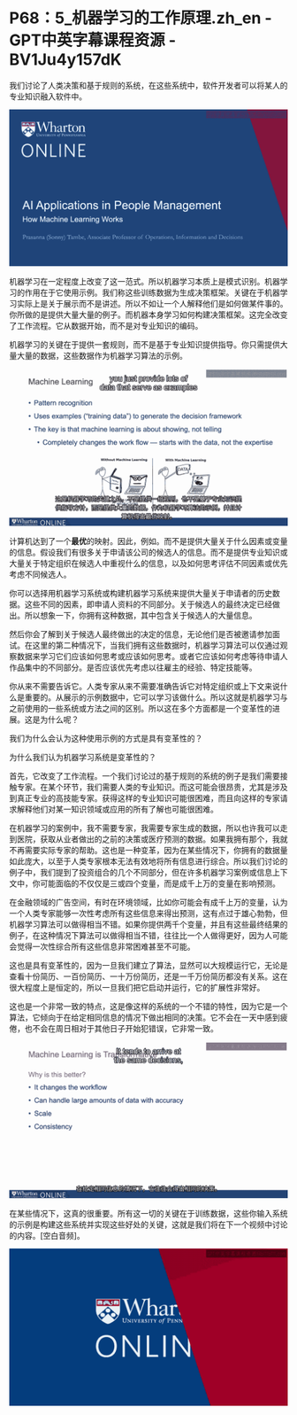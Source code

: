 # P68：5_机器学习的工作原理.zh_en - GPT中英字幕课程资源 - BV1Ju4y157dK

我们讨论了人类决策和基于规则的系统，在这些系统中，软件开发者可以将某人的专业知识融入软件中。

![](img/743cf325b01b9308dcd18bd2fd3d01eb_1.png)

机器学习在一定程度上改变了这一范式。所以机器学习本质上是模式识别。机器学习的作用在于它使用示例。我们称这些训练数据为生成决策框架。关键在于机器学习实际上是关于展示而不是讲述。所以不如让一个人解释他们是如何做某件事的。你所做的是提供大量大量的例子。而机器本身学习如何构建决策框架。这完全改变了工作流程。它从数据开始，而不是对专业知识的编码。

机器学习的关键在于提供一套规则，而不是基于专业知识提供指导。你只需提供大量大量的数据，这些数据作为机器学习算法的示例。

![](img/743cf325b01b9308dcd18bd2fd3d01eb_3.png)

计算机达到了一个**最优**的映射。因此，例如。而不是提供大量关于什么因素或变量的信息。假设我们有很多关于申请该公司的候选人的信息。而不是提供专业知识或大量关于特定组织在候选人中重视什么的信息，以及如何思考评估不同因素或优先考虑不同候选人。

你可以选择用机器学习系统或构建机器学习系统来提供大量关于申请者的历史数据。这些不同的因素，即申请人资料的不同部分。关于候选人的最终决定已经做出。所以想象一下，你拥有这种数据，其中包含关于候选人的大量信息。

然后你会了解到关于候选人最终做出的决定的信息，无论他们是否被邀请参加面试。在这里的第二种情况下，当我们拥有这些数据时，机器学习算法可以仅通过观察数据来学习它们应该如何思考或应该如何思考。或者它应该如何考虑等待申请人作品集中的不同部分。是否应该优先考虑以往雇主的经验、特定技能等。

你从来不需要告诉它。人类专家从来不需要准确告诉它对特定组织或上下文来说什么是重要的。从展示的示例数据中，它可以学习该做什么。所以这就是机器学习与之前使用的一些系统或方法之间的区别。所以这在多个方面都是一个变革性的进展。这是为什么呢？

我们为什么会认为这种使用示例的方式是具有变革性的？

为什么我们认为机器学习系统是变革性的？

首先，它改变了工作流程。一个我们讨论过的基于规则的系统的例子是我们需要接触专家。在某个环节，我们需要人类的专业知识。而这可能会很昂贵，尤其是涉及到真正专业的高技能专家。获得这样的专业知识可能很困难，而且向这样的专家请求解释他们对某一知识领域或应用的所有了解也可能很困难。

在机器学习的案例中，我不需要专家，我需要专家生成的数据，所以也许我可以走到医院，获取从业者做出的之前的决策或医疗预测的数据。如果我拥有那个，我就不再需要实际专家的帮助。这也是一种变革，因为在某些情况下，你拥有的数据量如此庞大，以至于人类专家根本无法有效地将所有信息进行综合。所以我们讨论的例子中，我们提到了投资组合的几个不同部分，但在许多机器学习案例或信息上下文中，你可能面临的不仅仅是三或四个变量，而是成千上万的变量在影响预测。

在金融领域的广告空间，有时在环境领域，比如你可能会有成千上万的变量，认为一个人类专家能够一次性考虑所有这些信息来得出预测，这有点过于雄心勃勃，但机器学习算法可以做得相当不错。如果你提供两千个变量，并且有这些最终结果的例子，在这种情况下算法可以做得相当不错，往往比一个人做得更好，因为人可能会觉得一次性综合所有这些信息非常困难甚至不可能。

这也是具有变革性的，因为一旦我们建立了算法，显然可以大规模运行它，无论是查看十份简历、一百份简历、一十万份简历，还是一千万份简历都没有关系。这在很大程度上是恒定的，所以一旦我们把它启动并运行，它的扩展性非常好。

这也是一个非常一致的特点，这是像这样的系统的一个不错的特性，因为它是一个算法，它倾向于在给定相同信息的情况下做出相同的决策。它不会在一天中感到疲倦，也不会在周日相对于其他日子开始犯错误，它非常一致。

![](img/743cf325b01b9308dcd18bd2fd3d01eb_5.png)

在某些情况下，这真的很重要。所有这一切的关键在于训练数据，这些你输入系统的示例是构建这些系统并实现这些好处的关键，这就是我们将在下一个视频中讨论的内容。[空白音频]。

![](img/743cf325b01b9308dcd18bd2fd3d01eb_7.png)
